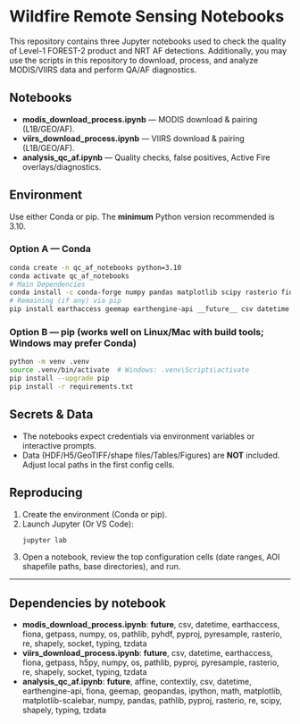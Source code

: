 # Wildfire Remote Sensing Notebooks

This repository contains three Jupyter notebooks used to check the quality of Level-1 FOREST-2 product and NRT AF detections. 
Additionally, you may use the scripts in this repository to download, process, and analyze MODIS/VIIRS data and perform QA/AF diagnostics.

## Notebooks
- **modis_download_process.ipynb** — MODIS download & pairing (L1B/GEO/AF).
- **viirs_download_process.ipynb** — VIIRS download & pairing (L1B/GEO/AF).
- **analysis_qc_af.ipynb** — Quality checks, false positives, Active Fire overlays/diagnostics.

## Environment
Use either Conda or pip. The **minimum** Python version recommended is 3.10.

### Option A — Conda
```bash
conda create -n qc_af_notebooks python=3.10
conda activate qc_af_notebooks
# Main Dependencies
conda install -c conda-forge numpy pandas matplotlib scipy rasterio fiona shapely pyproj geopandas affine pyresample h5py pyhdf contextily matplotlib-scalebar tzdata
# Remaining (if any) via pip
pip install earthaccess geemap earthengine-api __future__ csv datetime getpass ipython math os pathlib re socket typing
```

### Option B — pip (works well on Linux/Mac with build tools; Windows may prefer Conda)
```bash
python -m venv .venv
source .venv/bin/activate  # Windows: .venv\Scripts\activate
pip install --upgrade pip
pip install -r requirements.txt
```

## Secrets & Data
- The notebooks expect credentials via environment variables or interactive prompts.
- Data (HDF/H5/GeoTIFF/shape files/Tables/Figures) are **NOT** included. Adjust local paths in the first config cells.

## Reproducing
1. Create the environment (Conda or pip).
2. Launch Jupyter (Or VS Code):
   ```bash
   jupyter lab
   ```
3. Open a notebook, review the top configuration cells (date ranges, AOI shapefile paths, base directories), and run.

---

## Dependencies by notebook
- **modis_download_process.ipynb**: __future__, csv, datetime, earthaccess, fiona, getpass, numpy, os, pathlib, pyhdf, pyproj, pyresample, rasterio, re, shapely, socket, typing, tzdata
- **viirs_download_process.ipynb**: __future__, csv, datetime, earthaccess, fiona, getpass, h5py, numpy, os, pathlib, pyproj, pyresample, rasterio, re, shapely, socket, typing, tzdata
- **analysis_qc_af.ipynb**: __future__, affine, contextily, csv, datetime, earthengine-api, fiona, geemap, geopandas, ipython, math, matplotlib, matplotlib-scalebar, numpy, pandas, pathlib, pyproj, rasterio, re, scipy, shapely, typing, tzdata
